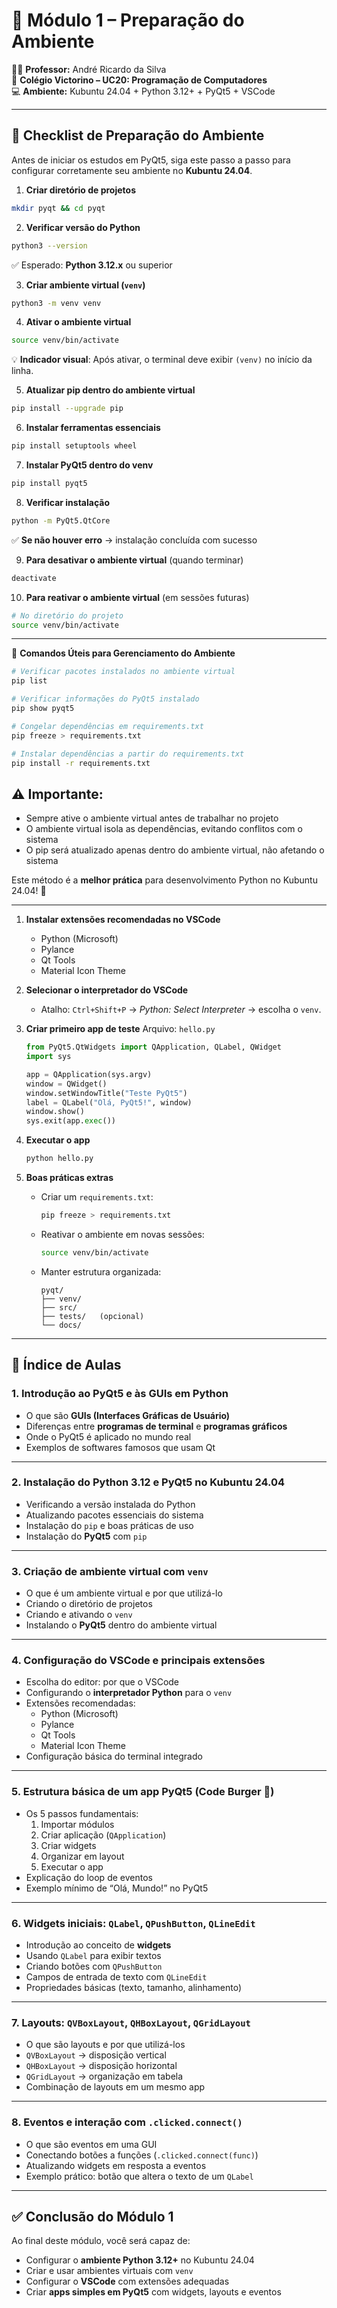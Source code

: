 # 📘 Módulo 1 – Preparação do Ambiente

👨‍🏫 **Professor:** André Ricardo da Silva  
🏫 **Colégio Victorino – UC20: Programação de Computadores**  
💻 **Ambiente:** Kubuntu 24.04 + Python 3.12+ + PyQt5 + VSCode  

---

## 🚀 Checklist de Preparação do Ambiente

Antes de iniciar os estudos em PyQt5, siga este passo a passo para configurar corretamente seu ambiente no **Kubuntu 24.04**.

1. **Criar diretório de projetos**

```bash
mkdir pyqt && cd pyqt
```

2. **Verificar versão do Python**

```bash
python3 --version
```

✅ Esperado: **Python 3.12.x** ou superior

3. **Criar ambiente virtual (`venv`)**

```bash
python3 -m venv venv
```

4. **Ativar o ambiente virtual**

```bash
source venv/bin/activate
```

💡 **Indicador visual**: Após ativar, o terminal deve exibir `(venv)` no início da linha.

5. **Atualizar pip dentro do ambiente virtual**

```bash
pip install --upgrade pip
```

6. **Instalar ferramentas essenciais**

```bash
pip install setuptools wheel
```

7. **Instalar PyQt5 dentro do venv**

```bash
pip install pyqt5
```

8. **Verificar instalação**

```bash
python -m PyQt5.QtCore
```

✅ **Se não houver erro** → instalação concluída com sucesso

9. **Para desativar o ambiente virtual** (quando terminar)

```bash
deactivate
```

10. **Para reativar o ambiente virtual** (em sessões futuras)

```bash
# No diretório do projeto
source venv/bin/activate
```

---

📝 **Comandos Úteis para Gerenciamento do Ambiente**

```bash
# Verificar pacotes instalados no ambiente virtual
pip list

# Verificar informações do PyQt5 instalado
pip show pyqt5

# Congelar dependências em requirements.txt
pip freeze > requirements.txt

# Instalar dependências a partir do requirements.txt
pip install -r requirements.txt
```

## ⚠️ **Importante:**

- Sempre ative o ambiente virtual antes de trabalhar no projeto
- O ambiente virtual isola as dependências, evitando conflitos com o sistema
- O pip será atualizado apenas dentro do ambiente virtual, não afetando o sistema

Este método é a **melhor prática** para desenvolvimento Python no Kubuntu 24.04! 🚀

---

1. **Instalar extensões recomendadas no VSCode**

   - Python (Microsoft)
   - Pylance
   - Qt Tools
   - Material Icon Theme

2. **Selecionar o interpretador do VSCode**

   - Atalho: `Ctrl+Shift+P` → *Python: Select Interpreter* → escolha o `venv`.

3. **Criar primeiro app de teste**
   Arquivo: `hello.py`

   ```python
   from PyQt5.QtWidgets import QApplication, QLabel, QWidget
   import sys
   
   app = QApplication(sys.argv)
   window = QWidget()
   window.setWindowTitle("Teste PyQt5")
   label = QLabel("Olá, PyQt5!", window)
   window.show()
   sys.exit(app.exec())
   ```

4. **Executar o app**

   ```bash
   python hello.py
   ```

5. **Boas práticas extras**

    - Criar um `requirements.txt`:

      ```bash
      pip freeze > requirements.txt
      ```

    - Reativar o ambiente em novas sessões:

      ```bash
      source venv/bin/activate
      ```

    - Manter estrutura organizada:

      ```
      pyqt/
      ├── venv/
      ├── src/
      ├── tests/   (opcional)
      └── docs/
      ```

------

## 📑 Índice de Aulas

### 1. Introdução ao PyQt5 e às GUIs em Python

- O que são **GUIs (Interfaces Gráficas de Usuário)**
- Diferenças entre **programas de terminal** e **programas gráficos**
- Onde o PyQt5 é aplicado no mundo real
- Exemplos de softwares famosos que usam Qt

------

### 2. Instalação do Python 3.12 e PyQt5 no Kubuntu 24.04

- Verificando a versão instalada do Python
- Atualizando pacotes essenciais do sistema
- Instalação do `pip` e boas práticas de uso
- Instalação do **PyQt5** com `pip`

------

### 3. Criação de ambiente virtual com `venv`

- O que é um ambiente virtual e por que utilizá-lo
- Criando o diretório de projetos
- Criando e ativando o `venv`
- Instalando o **PyQt5** dentro do ambiente virtual

------

### 4. Configuração do VSCode e principais extensões

- Escolha do editor: por que o VSCode
- Configurando o **interpretador Python** para o `venv`
- Extensões recomendadas:
  - Python (Microsoft)
  - Pylance
  - Qt Tools
  - Material Icon Theme
- Configuração básica do terminal integrado

------

### 5. Estrutura básica de um app PyQt5 (Code Burger 🍔)

- Os 5 passos fundamentais:
  1. Importar módulos
  2. Criar aplicação (`QApplication`)
  3. Criar widgets
  4. Organizar em layout
  5. Executar o app
- Explicação do loop de eventos
- Exemplo mínimo de “Olá, Mundo!” no PyQt5

------

### 6. Widgets iniciais: `QLabel`, `QPushButton`, `QLineEdit`

- Introdução ao conceito de **widgets**
- Usando `QLabel` para exibir textos
- Criando botões com `QPushButton`
- Campos de entrada de texto com `QLineEdit`
- Propriedades básicas (texto, tamanho, alinhamento)

------

### 7. Layouts: `QVBoxLayout`, `QHBoxLayout`, `QGridLayout`

- O que são layouts e por que utilizá-los
- `QVBoxLayout` → disposição vertical
- `QHBoxLayout` → disposição horizontal
- `QGridLayout` → organização em tabela
- Combinação de layouts em um mesmo app

------

### 8. Eventos e interação com `.clicked.connect()`

- O que são eventos em uma GUI
- Conectando botões a funções (`.clicked.connect(func)`)
- Atualizando widgets em resposta a eventos
- Exemplo prático: botão que altera o texto de um `QLabel`

------

## ✅ Conclusão do Módulo 1

Ao final deste módulo, você será capaz de:

- Configurar o **ambiente Python 3.12+** no Kubuntu 24.04
- Criar e usar ambientes virtuais com `venv`
- Configurar o **VSCode** com extensões adequadas
- Criar **apps simples em PyQt5** com widgets, layouts e eventos